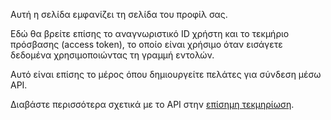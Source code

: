 Αυτή η σελίδα εμφανίζει τη σελίδα του προφίλ σας.

Εδώ θα βρείτε επίσης το αναγνωριστικό ID χρήστη και το τεκμήριο πρόσβασης (access token), το οποίο είναι χρήσιμο όταν εισάγετε δεδομένα χρησιμοποιώντας τη γραμμή εντολών.

Αυτό είναι επίσης το μέρος όπου δημιουργείτε πελάτες για σύνδεση μέσω API.

Διαβάστε περισσότερα σχετικά με το API στην [επίσημη τεκμηρίωση](https://docs.firefly-iii.org/api/api).